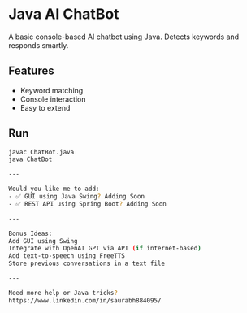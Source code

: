# Java AI ChatBot 

A basic console-based AI chatbot using Java. Detects keywords and responds smartly.

## Features
- Keyword matching
- Console interaction
- Easy to extend

## Run
```bash
javac ChatBot.java
java ChatBot

---

Would you like me to add:
- ✅ GUI using Java Swing? Adding Soon
- ✅ REST API using Spring Boot? Adding Soon

---

Bonus Ideas:
Add GUI using Swing
Integrate with OpenAI GPT via API (if internet-based)
Add text-to-speech using FreeTTS
Store previous conversations in a text file

---

Need more help or Java tricks?  
https://www.linkedin.com/in/saurabh884095/